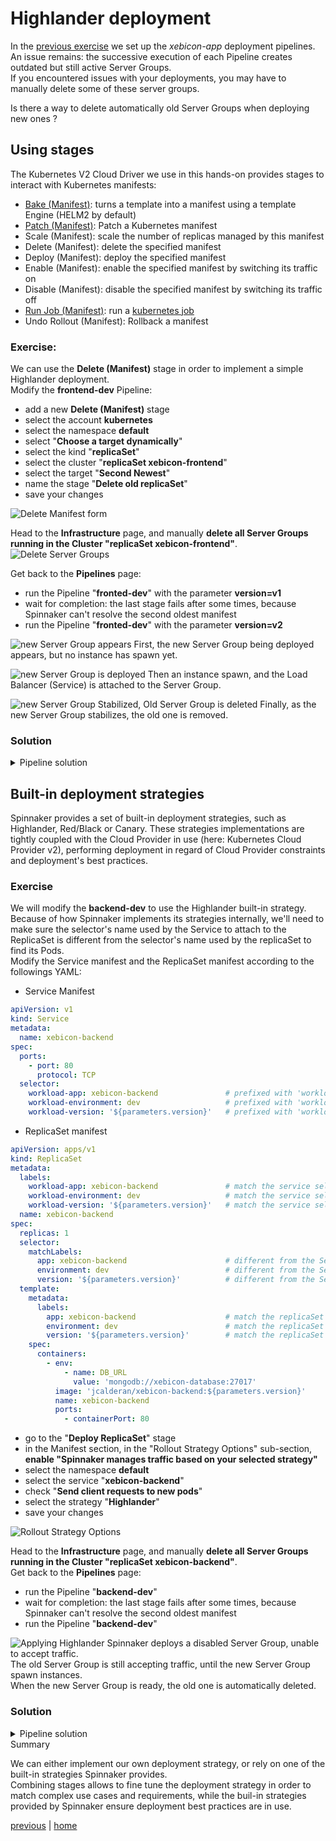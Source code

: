 # Highlander deployment
In the [previous exercise](../exercise3/README.md) we set up the *xebicon-app* deployment pipelines.  
An issue remains: the successive execution of each Pipeline creates outdated but still active Server Groups.  
If you encountered issues with your deployments, you may have to manually delete some of these server groups.

Is there a way to delete automatically old Server Groups when deploying new ones ?

## Using stages  
The Kubernetes V2 Cloud Driver we use in this hands-on provides stages to interact with Kubernetes manifests:
- [Bake (Manifest)](https://www.spinnaker.io/guides/user/kubernetes-v2/deploy-helm/): turns a template into a manifest using a template Engine (HELM2 by default)
- [Patch (Manifest)](https://www.spinnaker.io/guides/user/kubernetes-v2/patch-manifest/): Patch a Kubernetes manifest 
- Scale (Manifest): scale the number of replicas managed by this manifest
- Delete (Manifest): delete the specified manifest
- Deploy (Manifest): deploy the specified manifest
- Enable (Manifest): enable the specified manifest by switching its traffic on
- Disable (Manifest): disable the specified manifest by switching its traffic off
- [Run Job (Manifest)](https://www.spinnaker.io/guides/user/kubernetes-v2/run-job-manifest/): run a [kubernetes job](https://kubernetes.io/docs/concepts/workloads/controllers/jobs-run-to-completion/)
- Undo Rollout (Manifest): Rollback a manifest

### Exercise:
We can use the **Delete (Manifest)** stage in order to implement a simple Highlander deployment.  
Modify the **frontend-dev** Pipeline:
- add a new **Delete (Manifest)** stage
- select the account **kubernetes**
- select the namespace **default**
- select "**Choose a target dynamically**"
- select the kind "**replicaSet**"
- select the cluster "**replicaSet xebicon-frontend**"
- select the target "**Second Newest**"
- name the stage "**Delete old replicaSet**"
- save your changes

![Delete Manifest form](./deleteManifest.png)

Head to the **Infrastructure** page, and manually **delete all Server Groups running in the Cluster "replicaSet xebicon-frontend"**.  
![Delete Server Groups](./deleteServerGroup.png)

Get back to the **Pipelines** page:
- run the Pipeline "**fronted-dev**" with the parameter **version=v1**
- wait for completion: the last stage fails after some times, because Spinnaker can't resolve the second oldest manifest
- run the Pipeline "**fronted-dev**" with the parameter **version=v2**

![new Server Group appears](./newServerGroup-1.png)
First, the new Server Group being deployed appears, but no instance has spawn yet.

![new Server Group is deployed](./newServerGroup-2.png)
Then an instance spawn, and the Load Balancer (Service) is attached to the Server Group.

![new Server Group Stabilized, Old Server Group is deleted](./ServerGroupStabilized.png)
Finally, as the new Server Group stabilizes, the old one is removed.

### Solution
<details>  
  <summary>Pipeline solution</summary>  
  <p>  
    Click "Pipeline Actions" (upper right), then click "Edit as JSON", and copy paste the following JSON.  

```json
{
  "keepWaitingPipelines": false,
  "limitConcurrent": true,
  "parameterConfig": [
    {
      "default": "v2",
      "description": "application version",
      "hasOptions": true,
      "label": "version",
      "name": "version",
      "options": [
        {
          "value": "v1"
        },
        {
          "value": "v2"
        }
      ],
      "pinned": false,
      "required": true
    }
  ],
  "stages": [
    {
      "account": "kubernetes",
      "cloudProvider": "kubernetes",
      "manifests": [
        {
          "apiVersion": "v1",
          "kind": "Service",
          "metadata": {
            "name": "xebicon-frontend"
          },
          "spec": {
            "ports": [
              {
                "port": 80,
                "protocol": "TCP"
              }
            ],
            "selector": {
              "app": "xebicon-frontend",
              "environment": "dev",
              "version": "${parameters.version}"
            }
          }
        }
      ],
      "moniker": {
        "app": "xebicon-app"
      },
      "name": "Deploy Service",
      "refId": "1",
      "requisiteStageRefIds": [],
      "skipExpressionEvaluation": false,
      "source": "text",
      "trafficManagement": {
        "enabled": false,
        "options": {
          "enableTraffic": false,
          "services": []
        }
      },
      "type": "deployManifest"
    },
    {
      "account": "kubernetes",
      "cloudProvider": "kubernetes",
      "manifests": [
        {
          "apiVersion": "networking.k8s.io/v1beta1",
          "kind": "Ingress",
          "metadata": {
            "annotations": {
              "nginx.ingress.kubernetes.io/rewrite-target": "/$2"
            },
            "name": "xebicon-frontend-ingress"
          },
          "spec": {
            "rules": [
              {
                "http": {
                  "paths": [
                    {
                      "backend": {
                        "serviceName": "xebicon-frontend",
                        "servicePort": 80
                      },
                      "path": "/xebicon-frontend(/|$)(.*)"
                    }
                  ]
                }
              }
            ]
          }
        }
      ],
      "moniker": {
        "app": "xebicon-app"
      },
      "name": "Deploy Ingress",
      "refId": "2",
      "requisiteStageRefIds": [
        "1"
      ],
      "skipExpressionEvaluation": false,
      "source": "text",
      "trafficManagement": {
        "enabled": false,
        "options": {
          "enableTraffic": false,
          "services": []
        }
      },
      "type": "deployManifest"
    },
    {
      "account": "kubernetes",
      "cloudProvider": "kubernetes",
      "manifests": [
        {
          "apiVersion": "apps/v1",
          "kind": "ReplicaSet",
          "metadata": {
            "labels": {
              "app": "xebicon-frontend",
              "environment": "dev",
              "version": "${parameters.version}"
            },
            "name": "xebicon-frontend"
          },
          "spec": {
            "replicas": 1,
            "selector": {
              "matchLabels": {
                "app": "xebicon-frontend",
                "environment": "dev",
                "version": "${parameters.version}"
              }
            },
            "template": {
              "metadata": {
                "labels": {
                  "app": "xebicon-frontend",
                  "environment": "dev",
                  "version": "${parameters.version}"
                }
              },
              "spec": {
                "containers": [
                  {
                    "image": "jcalderan/xebicon-frontend:${parameters.version}",
                    "name": "xebicon-frontend",
                    "ports": [
                      {
                        "containerPort": 80
                      }
                    ]
                  }
                ]
              }
            }
          }
        }
      ],
      "moniker": {
        "app": "xebicon-app"
      },
      "name": "Deploy ReplicaSet",
      "refId": "3",
      "requisiteStageRefIds": [
        "2"
      ],
      "skipExpressionEvaluation": false,
      "source": "text",
      "trafficManagement": {
        "enabled": false,
        "options": {
          "enableTraffic": false,
          "services": []
        }
      },
      "type": "deployManifest"
    },
    {
      "account": "kubernetes",
      "app": "xebicon-app",
      "cloudProvider": "kubernetes",
      "cluster": "replicaSet xebicon-frontend",
      "criteria": "second_newest",
      "isNew": true,
      "kind": "replicaSet",
      "kinds": null,
      "labelSelectors": null,
      "location": "default",
      "manifestName": null,
      "mode": "dynamic",
      "name": "Delete (Manifest)",
      "options": {
        "cascading": true,
        "gracePeriodSeconds": null
      },
      "refId": "4",
      "requisiteStageRefIds": [
        "3"
      ],
      "type": "deleteManifest"
    }
  ],
  "triggers": []
}
```
  </p>
</details>  

## Built-in deployment strategies
Spinnaker provides a set of built-in deployment strategies, such as Highlander, Red/Black or Canary.
These strategies implementations are tightly coupled with the Cloud Provider in use (here: Kubernetes Cloud Provider v2), performing deployment in regard of Cloud Provider constraints and deployment's best practices. 

### Exercise
We will modify the **backend-dev** to use the Highlander built-in strategy.  
Because of how Spinnaker implements its strategies internally, we'll need to make sure the selector's name used by the Service to attach to the ReplicaSet is 
different from the selector's name used by the replicaSet to find its Pods.  
Modify the Service manifest and the ReplicaSet manifest according to the followings YAML:  
- Service Manifest
```yaml
apiVersion: v1
kind: Service
metadata:
  name: xebicon-backend
spec:
  ports:
    - port: 80
      protocol: TCP
  selector:
    workload-app: xebicon-backend               # prefixed with 'workload'
    workload-environment: dev                   # prefixed with 'workload'
    workload-version: '${parameters.version}'   # prefixed with 'workload'
```
- ReplicaSet manifest
```yaml
apiVersion: apps/v1
kind: ReplicaSet
metadata:
  labels:
    workload-app: xebicon-backend               # match the service selector
    workload-environment: dev                   # match the service selector
    workload-version: '${parameters.version}'   # match the service selector
  name: xebicon-backend
spec:
  replicas: 1
  selector:
    matchLabels:
      app: xebicon-backend                      # different from the Service selector
      environment: dev                          # different from the Service selector
      version: '${parameters.version}'          # different from the Service selector
  template:
    metadata:
      labels:
        app: xebicon-backend                    # match the replicaSet selector
        environment: dev                        # match the replicaSet selector
        version: '${parameters.version}'        # match the replicaSet selector
    spec:
      containers:
        - env:
            - name: DB_URL
              value: 'mongodb://xebicon-database:27017'
          image: 'jcalderan/xebicon-backend:${parameters.version}'
          name: xebicon-backend
          ports:
            - containerPort: 80
```

- go to the "**Deploy ReplicaSet**" stage
- in the Manifest section, in the "Rollout Strategy Options" sub-section, **enable "Spinnaker manages traffic based on your selected strategy"**
- select the namespace **default**
- select the service "**xebicon-backend**"
- check "**Send client requests to new pods**"
- select the strategy "**Highlander**"
- save your changes

![Rollout Strategy Options](./rolloutStrategyOption.png)

Head to the **Infrastructure** page, and manually **delete all Server Groups running in the Cluster "replicaSet xebicon-backend"**.  
Get back to the **Pipelines** page:
- run the Pipeline "**backend-dev**"
- wait for completion: the last stage fails after some times, because Spinnaker can't resolve the second oldest manifest
- run the Pipeline "**backend-dev**"

![Applying Highlander](./highlander-1.png)
Spinnaker deploys a disabled Server Group, unable to accept traffic.  
The old Server Group is still accepting traffic, until the new Server Group spawn instances.  
When the new Server Group is ready, the old one is automatically deleted.

### Solution
<details>  
  <summary>Pipeline solution</summary>  
  <p>  
    Click "Pipeline Actions" (upper right), then click "Edit as JSON", and copy paste the following JSON.  

```json
```
  </p>
</details

## Summary
We can either implement our own deployment strategy, or rely on one of the built-in strategies Spinnaker provides.  
Combining stages allows to fine tune the deployment strategy in order to match complex use cases and requirements, 
while the buil-in strategies provided by Spinnaker ensure deployment best practices are in use.

[previous](../exercise3/README.md) | [home](../../README.md)
